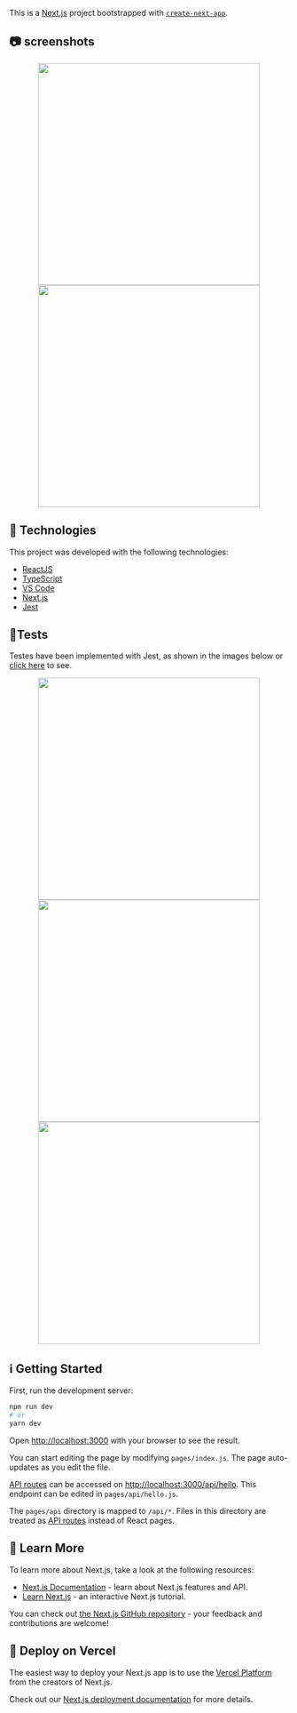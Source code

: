 This is a [Next.js](https://nextjs.org/) project bootstrapped with [`create-next-app`](https://github.com/vercel/next.js/tree/canary/packages/create-next-app).

## 📷 screenshots

<div align="center">
<img width="400px" src="https://user-images.githubusercontent.com/43748428/115904405-1955a100-a43b-11eb-99da-6440ea709922.png"/>
<img width="400px" src="https://user-images.githubusercontent.com/43748428/115904408-19ee3780-a43b-11eb-953f-58744ec060d1.png"/>
</div>

## :rocket: Technologies

This project was developed with the following technologies:

- [ReactJS](https://pt-br.reactjs.org/)
- [TypeScript](https://www.typescriptlang.org/)
- [VS Code](https://code.visualstudio.com/)
- [Next.js](https://nextjs.org/)
- [Jest](https://jestjs.io/pt-BR/)

## 🧪Tests

<P>Testes have been implemented with Jest, as shown in the images below or <a href="https://cesarzxk.github.io/Movit/components/index.html">click here</a> to see.</p>

<div align="center">
<img width="400px" src="https://res.cloudinary.com/da91uwz7j/image/upload/v1649430905/movit/Captura_de_tela_2022-04-07_195932_p4tnfc_tefvgr.png" />
<img width="400px" src="http://res.cloudinary.com/da91uwz7j/image/upload/v1649523466/movit/Captura_de_tela_2022-04-09_135537_a1ung4.png" />
</div>

<div align="center">
<img width="400px" src="https://res.cloudinary.com/da91uwz7j/image/upload/v1649551706/movit/Captura_de_tela_2022-04-09_214609_inwajj.png" />
</div>

## :information_source: Getting Started

First, run the development server:

```bash
npm run dev
# or
yarn dev
```

Open [http://localhost:3000](http://localhost:3000) with your browser to see the result.

You can start editing the page by modifying `pages/index.js`. The page auto-updates as you edit the file.

[API routes](https://nextjs.org/docs/api-routes/introduction) can be accessed on [http://localhost:3000/api/hello](http://localhost:3000/api/hello). This endpoint can be edited in `pages/api/hello.js`.

The `pages/api` directory is mapped to `/api/*`. Files in this directory are treated as [API routes](https://nextjs.org/docs/api-routes/introduction) instead of React pages.

## :bookmark: Learn More

To learn more about Next.js, take a look at the following resources:

- [Next.js Documentation](https://nextjs.org/docs) - learn about Next.js features and API.
- [Learn Next.js](https://nextjs.org/learn) - an interactive Next.js tutorial.

You can check out [the Next.js GitHub repository](https://github.com/vercel/next.js/) - your feedback and contributions are welcome!

## :seedling: Deploy on Vercel

The easiest way to deploy your Next.js app is to use the [Vercel Platform](https://vercel.com/new?utm_medium=default-template&filter=next.js&utm_source=create-next-app&utm_campaign=create-next-app-readme) from the creators of Next.js.

Check out our [Next.js deployment documentation](https://nextjs.org/docs/deployment) for more details.
